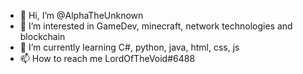 - 👋 Hi, I’m @AlphaTheUnknown
- 👀 I’m interested in GameDev, minecraft, network technologies and blockchain
- 🌱 I’m currently learning C#, python, java, html, css, js
- 📫 How to reach me LordOfTheVoid#6488

<!---
AlphaTheUnknown/AlphaTheUnknown is a ✨ special ✨ repository because its `README.md` (this file) appears on your GitHub profile.
You can click the Preview link to take a look at your changes.
--->
